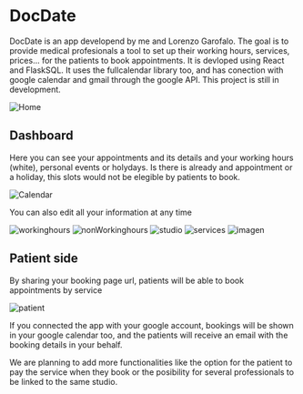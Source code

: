 # DocDate 

DocDate is an app developend by me and Lorenzo Garofalo. The goal is to provide medical profesionals a tool to set up their working hours, services, prices... for the patients to book appointments.
It is devloped using React and FlaskSQL. It uses the fullcalendar library too, and has conection with google calendar and gmail through the google API.
This project is still in development.


![Home](https://github.com/Yoel-Cabaleiro/DocDate/assets/113912282/4738f320-12ae-4c81-9fd2-346d3f2fbecb)


## Dashboard

Here you can see your appointments and its details and your working hours (white), personal events or holydays. Is there is already and appointment or a holiday, this slots would not be elegible by patients to book.

![Calendar](https://github.com/Yoel-Cabaleiro/DocDate/assets/113912282/7d297608-cd54-4760-aaf7-963cc6f94408)

You can also edit all your information at any time

![workinghours](https://github.com/Yoel-Cabaleiro/DocDate/assets/113912282/7a95c7ec-e38b-4299-bc6c-e8aec2e481dc)
![nonWorkinghours](https://github.com/Yoel-Cabaleiro/DocDate/assets/113912282/cdfc2601-4b9c-4c42-a40d-fcdc7c6bb20d)
![studio](https://github.com/Yoel-Cabaleiro/DocDate/assets/113912282/889ab040-2a35-4544-9f53-493ebb5205ab)
![services](https://github.com/Yoel-Cabaleiro/DocDate/assets/113912282/7289a1d6-9a60-4b69-8c60-bb385d7fbe87)
![imagen](https://github.com/Yoel-Cabaleiro/DocDate/assets/113912282/6f03039b-219a-419f-bad4-ff463e5dc71e)

## Patient side

By sharing your booking page url, patients will be able to book appointments by service


![patient](https://github.com/Yoel-Cabaleiro/DocDate/assets/113912282/ddfe983c-dd41-4c52-8b0b-03da5632b1c3)


If you connected the app with your google account, bookings will be shown in your google calendar too, and the patients will receive an email with the booking details in your behalf.

We are planning to add more functionalities like the option for the patient to pay the service when they book or the posibility for several professionals to be linked to the same studio. 
